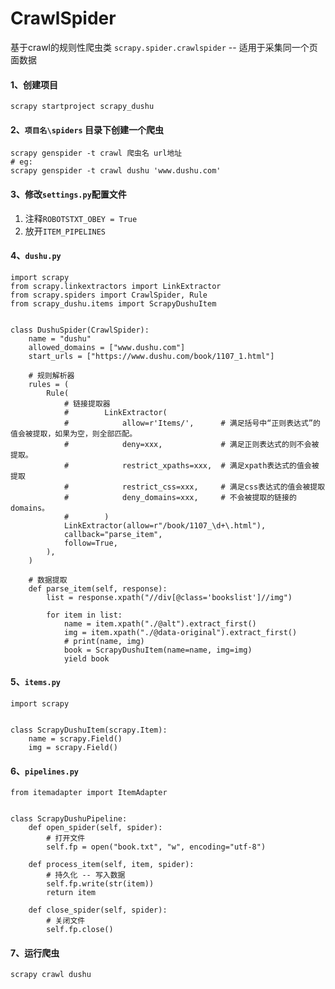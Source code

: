 # CrawlSpider

基于crawl的规则性爬虫类 `scrapy.spider.crawlspider` -- 适用于采集同一个页面数据

#### 1、创建项目

```shell
scrapy startproject scrapy_dushu
```

#### 2、`项目名\spiders` 目录下创建一个爬虫

```shell
scrapy genspider -t crawl 爬虫名 url地址
# eg:
scrapy genspider -t crawl dushu 'www.dushu.com'
```

#### 3、修改`settings.py`配置文件

1. 注释`ROBOTSTXT_OBEY = True`
2. 放开`ITEM_PIPELINES`

#### 4、`dushu.py`

```
import scrapy
from scrapy.linkextractors import LinkExtractor
from scrapy.spiders import CrawlSpider, Rule
from scrapy_dushu.items import ScrapyDushuItem


class DushuSpider(CrawlSpider):
    name = "dushu"
    allowed_domains = ["www.dushu.com"]
    start_urls = ["https://www.dushu.com/book/1107_1.html"]

    # 规则解析器
    rules = (
        Rule(
            # 链接提取器
            #        LinkExtractor(
            #            allow=r'Items/',      # 满足括号中“正则表达式”的值会被提取，如果为空，则全部匹配。
            #            deny=xxx,             # 满足正则表达式的则不会被提取。
            #            restrict_xpaths=xxx,  # 满足xpath表达式的值会被提取
            #            restrict_css=xxx,     # 满足css表达式的值会被提取
            #            deny_domains=xxx,     # 不会被提取的链接的domains。
            #        )
            LinkExtractor(allow=r"/book/1107_\d+\.html"),
            callback="parse_item",
            follow=True,
        ),
    )

    # 数据提取
    def parse_item(self, response):
        list = response.xpath("//div[@class='bookslist']//img")

        for item in list:
            name = item.xpath("./@alt").extract_first()
            img = item.xpath("./@data-original").extract_first()
            # print(name, img)
            book = ScrapyDushuItem(name=name, img=img)
            yield book
```

#### 5、`items.py`

```
import scrapy


class ScrapyDushuItem(scrapy.Item):
    name = scrapy.Field()
    img = scrapy.Field()
```

#### 6、`pipelines.py`

```
from itemadapter import ItemAdapter


class ScrapyDushuPipeline:
    def open_spider(self, spider):
        # 打开文件
        self.fp = open("book.txt", "w", encoding="utf-8")

    def process_item(self, item, spider):
        # 持久化 -- 写入数据
        self.fp.write(str(item))
        return item

    def close_spider(self, spider):
        # 关闭文件
        self.fp.close()
```

#### 7、运行爬虫

```shell
scrapy crawl dushu
```


